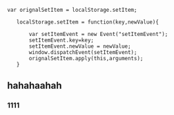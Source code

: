 <!-- ---
title: 监听localStorage 变化
date: 2017-12-28
categories: 
 - 前端
tags:
 - javaScript
--- -->
 
 ```
 var orignalSetItem = localStorage.setItem;

    localStorage.setItem = function(key,newValue){

        var setItemEvent = new Event("setItemEvent");
        setItemEvent.key=key;
        setItemEvent.newValue = newValue;
        window.dispatchEvent(setItemEvent);
        orignalSetItem.apply(this,arguments);
    }
```
## hahahaahah
### 1111
